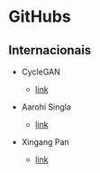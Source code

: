 # GitHubs

## Internacionais

- CycleGAN 
    - [link](https://github.com/junyanz/CycleGAN)  

- Aarohi Singla 
    - [link](https://github.com/AarohiSingla?tab=repositories)  

- Xingang Pan 
    - [link](https://github.com/XingangPan?tab=repositories)